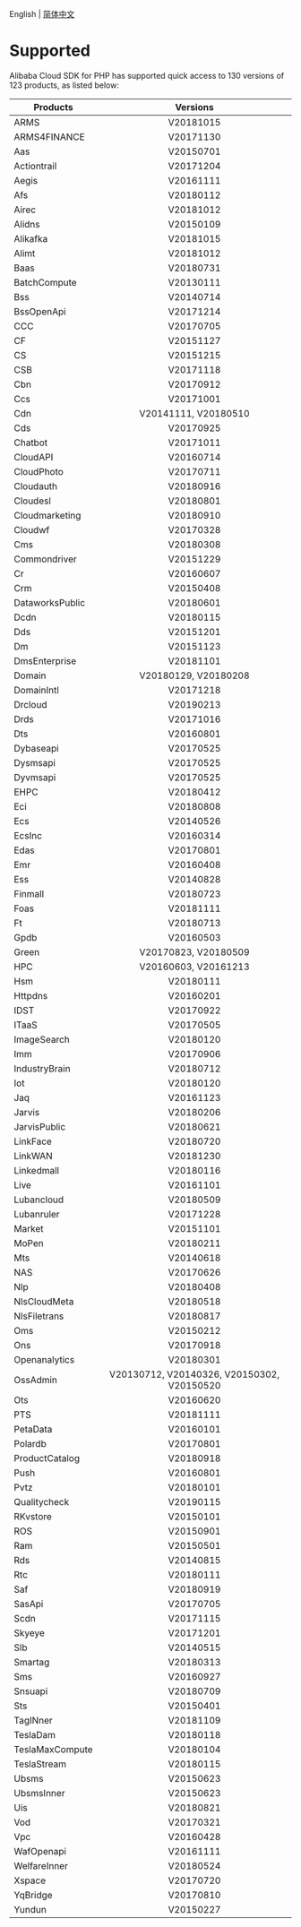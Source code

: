 English | [简体中文](./SUPPORTED-CN.md)

# Supported
Alibaba Cloud SDK for PHP has supported quick access to 130 versions of 123 products, as listed below:

| Products |   Versions    |
|----------|:-------------:|
| ARMS |V20181015|
| ARMS4FINANCE |V20171130|
| Aas |V20150701|
| Actiontrail |V20171204|
| Aegis |V20161111|
| Afs |V20180112|
| Airec |V20181012|
| Alidns |V20150109|
| Alikafka |V20181015|
| Alimt |V20181012|
| Baas |V20180731|
| BatchCompute |V20130111|
| Bss |V20140714|
| BssOpenApi |V20171214|
| CCC |V20170705|
| CF |V20151127|
| CS |V20151215|
| CSB |V20171118|
| Cbn |V20170912|
| Ccs |V20171001|
| Cdn |V20141111, V20180510|
| Cds |V20170925|
| Chatbot |V20171011|
| CloudAPI |V20160714|
| CloudPhoto |V20170711|
| Cloudauth |V20180916|
| Cloudesl |V20180801|
| Cloudmarketing |V20180910|
| Cloudwf |V20170328|
| Cms |V20180308|
| Commondriver |V20151229|
| Cr |V20160607|
| Crm |V20150408|
| DataworksPublic |V20180601|
| Dcdn |V20180115|
| Dds |V20151201|
| Dm |V20151123|
| DmsEnterprise |V20181101|
| Domain |V20180129, V20180208|
| DomainIntl |V20171218|
| Drcloud |V20190213|
| Drds |V20171016|
| Dts |V20160801|
| Dybaseapi |V20170525|
| Dysmsapi |V20170525|
| Dyvmsapi |V20170525|
| EHPC |V20180412|
| Eci |V20180808|
| Ecs |V20140526|
| EcsInc |V20160314|
| Edas |V20170801|
| Emr |V20160408|
| Ess |V20140828|
| Finmall |V20180723|
| Foas |V20181111|
| Ft |V20180713|
| Gpdb |V20160503|
| Green |V20170823, V20180509|
| HPC |V20160603, V20161213|
| Hsm |V20180111|
| Httpdns |V20160201|
| IDST |V20170922|
| ITaaS |V20170505|
| ImageSearch |V20180120|
| Imm |V20170906|
| IndustryBrain |V20180712|
| Iot |V20180120|
| Jaq |V20161123|
| Jarvis |V20180206|
| JarvisPublic |V20180621|
| LinkFace |V20180720|
| LinkWAN |V20181230|
| Linkedmall |V20180116|
| Live |V20161101|
| Lubancloud |V20180509|
| Lubanruler |V20171228|
| Market |V20151101|
| MoPen |V20180211|
| Mts |V20140618|
| NAS |V20170626|
| Nlp |V20180408|
| NlsCloudMeta |V20180518|
| NlsFiletrans |V20180817|
| Oms |V20150212|
| Ons |V20170918|
| Openanalytics |V20180301|
| OssAdmin |V20130712, V20140326, V20150302, V20150520|
| Ots |V20160620|
| PTS |V20181111|
| PetaData |V20160101|
| Polardb |V20170801|
| ProductCatalog |V20180918|
| Push |V20160801|
| Pvtz |V20180101|
| Qualitycheck |V20190115|
| RKvstore |V20150101|
| ROS |V20150901|
| Ram |V20150501|
| Rds |V20140815|
| Rtc |V20180111|
| Saf |V20180919|
| SasApi |V20170705|
| Scdn |V20171115|
| Skyeye |V20171201|
| Slb |V20140515|
| Smartag |V20180313|
| Sms |V20160927|
| Snsuapi |V20180709|
| Sts |V20150401|
| TagINner |V20181109|
| TeslaDam |V20180118|
| TeslaMaxCompute |V20180104|
| TeslaStream |V20180115|
| Ubsms |V20150623|
| UbsmsInner |V20150623|
| Uis |V20180821|
| Vod |V20170321|
| Vpc |V20160428|
| WafOpenapi |V20161111|
| WelfareInner |V20180524|
| Xspace |V20170720|
| YqBridge |V20170810|
| Yundun |V20150227|
